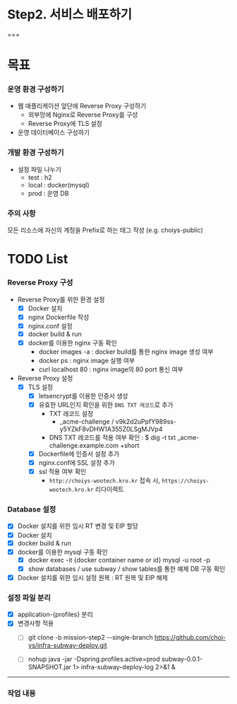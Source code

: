 # Step2. 서비스 배포하기
===

# 목표

### 운영 환경 구성하기
- 웹 애플리케이션 앞단에 Reverse Proxy 구성하기
  - 외부망에 Nginx로 Reverse Proxy를 구성
  - Reverse Proxy에 TLS 설정
- 운영 데이터베이스 구성하기

### 개발 환경 구성하기
- 설정 파일 나누기
  - test : h2 
  - local : docker(mysql) 
  - prod : 운영 DB
  
### 주의 사항
모든 리소스에 자신의 계정을 Prefix로 하는 태그 작성 (e.g. choiys-public)

# TODO List
### Reverse Proxy 구성
 - Reverse Proxy를 위한 환경 설정
   - [x] Docker 설치
   - [x] nginx Dockerfile 작성
   - [x] nginx.conf 설정
   - [x] docker build & run
   - [x] docker를 이용한 nginx 구동 확인
     - docker images -a : docker build를 통한 nginx image 생성 여부
     - docker ps : nginx image 실행 여부
     - curl localhost 80 : nginx image의 80 port 통신 여부  

- Reverse Proxy 설정
  - [x] TLS 설정
    - [x] letsencrypt를 이용한 인증서 생성
    - [x] 유효한 URL인지 확인을 위한 `DNS TXT 레코드`로 추가
      - TXT 레코드 설정
        - _acme-challenge / v9k2d2uPpfY989ss-y5YZkF8vDHW1A355Z0LSgMJVp4
      - DNS TXT 레코드를 적용 여부 확인 : $ dig -t txt _acme-challenge.example.com +short
    - [x] Dockerfile에 인증서 설정 추가
    - [x] nginx.conf에 SSL 설정 추가
    - [x] ssl 적용 여부 확인
      - `http://choiys-wootech.kro.kr` 접속 시, `https://choiys-wootech.kro.kr` 리다이렉트 

### Database 설정
- [x] Docker 설치를 위한 임시 RT 변경 및 EIP 할당
- [x] Docker 설치
- [x] docker build & run
- [x] docker를 이용한 mysql 구동 확인
  - [x] docker exec -it {docker container name or id} mysql -u root -p
  - [x] show databases / use subway / show tables를 통한 예제 DB 구동 확인
- [x] Docker 설치를 위한 임시 설정 원복 : RT 원복 및 EIP 해제

### 설정 파일 분리 
- [x] application-{profiles} 분리
- [x] 변경사항 적용
  - [ ] git clone -b mission-step2 --single-branch https://github.com/choi-ys/infra-subway-deploy.git
  - [ ] nohup java -jar -Dspring.profiles.active=prod subway-0.0.1-SNAPSHOT.jar 1> infra-subway-deploy-log 2>&1 &


---

### 작업 내용


